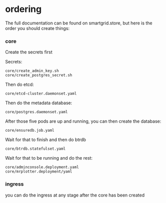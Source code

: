 # ordering

The full documentation can be found on smartgrid.store, but here is the order
you should create things:

### core

Create the secrets first

Secrets:
```
core/create_admin_key.sh
core/create_postgres_secret.sh
```

Then do etcd:
```
core/etcd-cluster.daemonset.yaml
```

Then do the metadata database:
```
core/postgres.daemonset.yaml
```

After those five pods are up and running, you can then create the database:

```
core/ensuredb.job.yaml
```

Wait for that to finish and then do btrdb

```
core/btrdb.statefulset.yaml
```

Wait for that to be running and do the rest:

```
core/adminconsole.deployment.yaml
core/mrplotter.deployment/yaml
```

### ingress

you can do the ingress at any stage after the core has been created
